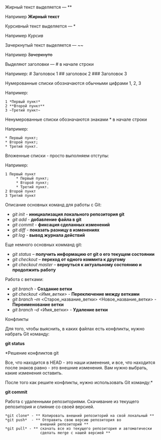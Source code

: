 Жирный текст выделяется — ** 

Например **Жирный текст**

Курсивный текст выделяется — * 

Например *Курсив*

Зачеркнутый текст выделяется — ~~ 

Например ~~Зачеркнуто~~


Выделяют заголовки — # в начале строки

Например:   # Заголовок 1
            ## заголовок 2
            ### Заголовок 3 

Нумерованные списки обозначаются обычными цифрами 1, 2, 3

Например:

    1 *Первый пункт*
    2 **Второй пункт**
    3 ~Третий пункт~

Ненумерованные списки обозначаются знаками * в начале строки

Например:
    
    * Первый пункт;
    * Второй пункт;
    * Третий пункт.

Вложенные списки - просто выполняем отступы:

Например:

    1 Первый пункт
         * Первый пункт;
         * Второй пункт;
         * Третий пункт.        
    2 Второй пункт
    3 Третий пункт


Описание основных команд для работы с Git:

* *git init* - **инициализация локального репозитория git**
* *git add* - **добавление файла в git**
* *git commit* - **фиксация сделанных изменений**
* *git diff* - **показать разницу в изменениях**
* *git log* - **вывод журнала действий**

Еще немного основных комманд git:

*   *git status* – **получить информацию от git о его текущем состоянии**
*   *git checkout* – **переход от одного коммита к другому**
*   *git checkout master* – **вернуться к актуальному состоянию и продолжить работу**

Работа с ветками:
*   *git branch* - **Создание ветки**
*   *git checkout <Имя_ветки>* - **Переключение между ветками**
*   *git branch –m* <Старое_название_ветки> <Новое_название_ветки> - **Переименование ветки** 
*   *git branch –d* <Имя_ветки> - **Удаление ветки**

Конфликты

Для того, чтобы выяснить, в каких файлах есть конфликты, нужно набрать Git команду:

**git status**

*Решение конфликтов git

Все, что находится в HEAD - это наши изменения, и все, что находится после знаков равно - это внешние изменения. Вам нужно выбрать, какие изменения оставить.

После того как решите конфликты, нужно использовать Git команду:*

**git commit**

Работа с удаленными репозиториями. Скачивание из текущего
репозитория и слияние со своей версией.

    *git clone* - ** Копировать внешний репозиторий на свой локальный **
    *git push*  - ** Отправить свою версию репозитория во
                    внешний репозиторий **
    *git pull* - ** скачать все из текущего репозитория и автоматически
                    сделать merge с нашей версией **
    


